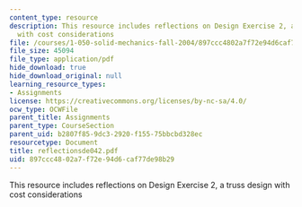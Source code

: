 ```yaml
---
content_type: resource
description: This resource includes reflections on Design Exercise 2, a truss design
  with cost considerations
file: /courses/1-050-solid-mechanics-fall-2004/897ccc4802a7f72e94d6caf77de98b29_reflectionsde042.pdf
file_size: 45094
file_type: application/pdf
hide_download: true
hide_download_original: null
learning_resource_types:
- Assignments
license: https://creativecommons.org/licenses/by-nc-sa/4.0/
ocw_type: OCWFile
parent_title: Assignments
parent_type: CourseSection
parent_uid: b2807f85-9dc3-2920-f155-75bbcbd328ec
resourcetype: Document
title: reflectionsde042.pdf
uid: 897ccc48-02a7-f72e-94d6-caf77de98b29
---
```

This resource includes reflections on Design Exercise 2, a truss design with cost considerations